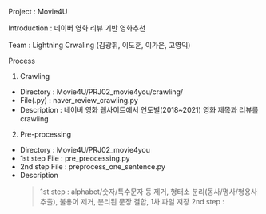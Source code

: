 Project : Movie4U

Introduction : 네이버 영화 리뷰 기반 영화추천

Team : Lightning Crwaling (김광휘, 이도훈, 이가은, 고영익)

Process
 1. Crawling
  - Directory : Movie4U/PRJ02_movie4you/crawling/
  - File(.py) : naver_review_crawling.py
  - Description : 네이버 영화 웹사이트에서 연도별(2018~2021) 영화 제목과 리뷰를 crawling
 
 2. Pre-processing
  - Directory : Movie4U/PRJ02_movie4you
  - 1st step File : pre_preocessing.py
  - 2nd step File : preprocess_one_sentence.py
  - Description 
    > 1st step : alphabet/숫자/특수문자 등 제거, 형태소 분리(동사/명사/형용사 추출), 
                불용어 제거, 분리된 문장 결합, 1차 파일 저장
    > 2nd step : 

